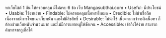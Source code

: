 หาเว็บไซต์ 1 อัน ให้ครอบคลุม มีไม่ครบ 6 ข้อ 
เว็บ Mangasubthai.com
• Useful:           มีประโยชน์
• Usable:           ใช้งานง่าย
• Findable:         ไม่ครอบคลุมเนื้อหาทั้งหมด
• Credible:         ไม่น่าเชื่อถือ เนื่องจากมีการโฆษณาเว็บพนัน และไม่มีลิขสิทธิ์
• Desirable:        ไม่น่าใช้ เนื่องจากกว่าจะถึงเนื้อหา ก็ต้องผ่านเว็บพนันจำนวนมาก และไม่มีการแยกหมู่ให้ชัดเจน
• Accessible:       เข้าถึงได้ง่าย สามารถค้นหาจากกูเกิ้ลได้
